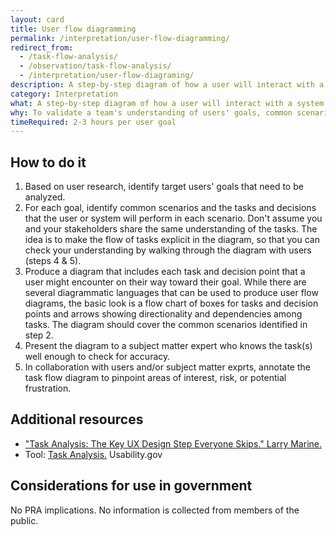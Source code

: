```yaml
---
layout: card
title: User flow diagramming
permalink: /interpretation/user-flow-diagramming/
redirect_from:
  - /task-flow-analysis/
  - /observation/task-flow-analysis/
  - /interpretation/user-flow-diagraming/
description: A step-by-step diagram of how a user will interact with a system in order to reach a goal. The diagram traces a user's possible paths through sequences of tasks and decision points in pursuit of their goal. The tasks and decision points should represent steps taken by the user, as well as steps taken by the system.
category: Interpretation
what: A step-by-step diagram of how a user will interact with a system in order to reach a goal. The diagram traces a user's possible paths through sequences of tasks and decision points in pursuit of their goal. The tasks and decision points should represent steps taken by the user, as well as steps taken by the system.
why: To validate a team's understanding of users' goals, common scenarios, and tasks, and to illustrate in a solution-agnostic way the overall flow of tasks through which a user progresses to accomplish a goal. User flow diagrams also help surface obstacles in the way of users achieving their goal.
timeRequired: 2-3 hours per user goal  
---
```


## How to do it

1. Based on user research, identify target users' goals that need to be analyzed.
1. For each goal, identify common scenarios and the tasks and decisions that the user or system will perform in each scenario. Don't assume you and your stakeholders share the same understanding of the tasks. The idea is to make the flow of tasks explicit in the diagram, so that you can check your understanding by walking through the diagram with users (steps 4 & 5).
1. Produce a diagram that includes each task and decision point that a user might encounter on their way toward their goal. While there are several diagrammatic languages that can be used to produce user flow diagrams, the basic look is a flow chart of boxes for tasks and decision points and arrows showing directionality and dependencies among tasks. The diagram should cover the common scenarios identified in step 2.  
1. Present the diagram to a subject matter expert who knows the task(s) well enough to check for accuracy.
1. In collaboration with users and/or subject matter exprts, annotate the task flow diagram to pinpoint areas of interest, risk, or potential frustration.

<section class="method--section method--section--additional-resources" markdown="1">

## Additional resources

- <a href="http://searchenginewatch.com/sew/how-to/2336547/task-analysis-the-key-ux-design-step-everyone-skips">"Task Analysis: The Key UX Design Step Everyone Skips." Larry Marine.</a>
- Tool: <a href="http://www.usability.gov/how-to-and-tools/methods/task-analysis.html">Task Analysis.</a> Usability.gov
</section>

<section class="method--section method--section--government-considerations" markdown="1" >

## Considerations for use in government  

No PRA implications. No information is collected from members of the public.
</section>
